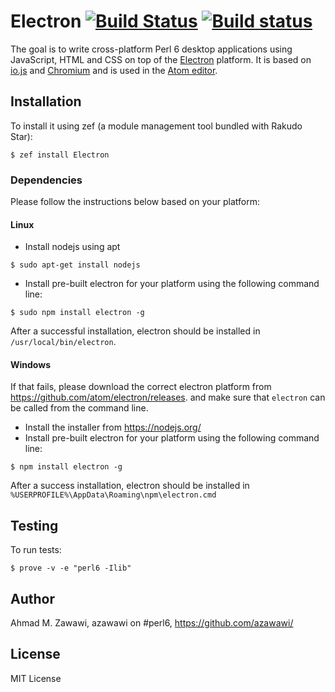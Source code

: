 # Electron [![Build Status](https://travis-ci.org/azawawi/perl6-electron.svg?branch=master)](https://travis-ci.org/azawawi/perl6-electron) [![Build status](https://ci.appveyor.com/api/projects/status/github/azawawi/perl6-electron?svg=true)](https://ci.appveyor.com/project/azawawi/perl6-electron/branch/master)

The goal is to write cross-platform Perl 6 desktop applications using
JavaScript, HTML and CSS on top of the [Electron](https://github.com/atom/electron) platform. It is based on [io.js](http://iojs.org) and [Chromium](http://www.chromium.org) and is used in
 the [Atom editor](https://github.com/atom/atom).

## Installation

To install it using zef (a module management tool bundled with Rakudo Star):

```
$ zef install Electron
```

### Dependencies

Please follow the instructions below based on your platform:

#### Linux

- Install nodejs using apt
```
$ sudo apt-get install nodejs
```
- Install pre-built electron for your platform using the following command
  line:
```
$ sudo npm install electron -g
```

After a successful installation, electron should be installed in
``/usr/local/bin/electron``.

#### Windows

If that fails, please download the correct electron platform from
https://github.com/atom/electron/releases. and make sure that ```electron```
can be called from the command line.

- Install the installer from https://nodejs.org/
- Install pre-built electron for your platform using the following command
  line:
```
$ npm install electron -g
```

After a success installation, electron should be installed in
``%USERPROFILE%\AppData\Roaming\npm\electron.cmd``

## Testing

To run tests:

```
$ prove -v -e "perl6 -Ilib"
```

## Author

Ahmad M. Zawawi, azawawi on #perl6, https://github.com/azawawi/

## License

MIT License

